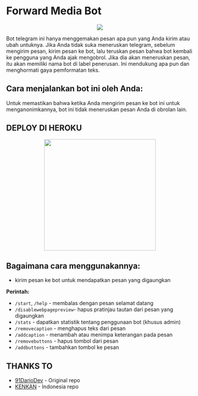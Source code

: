 # Forward Media Bot

<p align="center"<a href="t.me/forwardsindobot"><img src="https://telegra.ph/file/3c3804005539328418e22.jpg"></a></p>

Bot telegram ini hanya menggemakan pesan apa pun yang Anda kirim atau ubah untuknya. Jika Anda tidak suka meneruskan telegram, sebelum mengirim pesan, kirim pesan ke bot, lalu teruskan pesan bahwa bot kembali ke pengguna yang Anda ajak mengobrol. Jika dia akan meneruskan pesan, itu akan memiliki nama bot di label penerusan. Ini mendukung apa pun dan menghormati gaya pemformatan teks.

## Cara menjalankan bot ini oleh Anda:
Untuk memastikan bahwa ketika Anda mengirim pesan ke bot ini untuk menganonimkannya, bot ini tidak meneruskan pesan Anda di obrolan lain.


## DEPLOY DI HEROKU


<p align="center"><a href="https://heroku.com/deploy?template=https://github.com/kenkansaja/forwardmediabot"><img src="https://img.shields.io/badge/BUAT DI-HEROKU-blue?style=plastic&logo=heroku&logoColor=yellow"width="300"heigh="100" /></a></p>

## Bagaimana cara menggunakannya:

- kirim pesan ke bot untuk mendapatkan pesan yang digaungkan

**Perintah:**

- `/start`, `/help` - membalas dengan pesan selamat datang
- `/disablewebpagepreview`- hapus pratinjau tautan dari pesan yang digaungkan
- `/stats` - dapatkan statistik tentang penggunaan bot (khusus admin)
- `/removecaption` - menghapus teks dari pesan
- `/addcaption` - menambah atau menimpa keterangan pada pesan
- `/removebuttons` - hapus tombol dari pesan
- `/addbuttons` - tambahkan tombol ke pesan



## THANKS TO

- [91DarioDev](https://github.com/91DarioDev/forwardscoverbot) - Original repo
- [KENKAN](https://github.com/kenkansaja/forwardmediabot) - Indonesia repo
